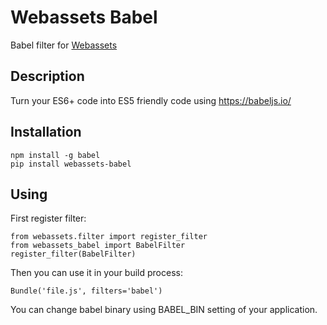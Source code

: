 # Webassets Babel

Babel filter for [Webassets](https://webassets.readthedocs.org/en/latest/)

## Description

Turn your ES6+ code into ES5 friendly code using https://babeljs.io/

## Installation

```
npm install -g babel
pip install webassets-babel
```

## Using

First register filter:

```
from webassets.filter import register_filter
from webassets_babel import BabelFilter
register_filter(BabelFilter)
```

Then you can use it in your build process:

```
Bundle('file.js', filters='babel')
```

You can change babel binary using BABEL_BIN setting of your application.
